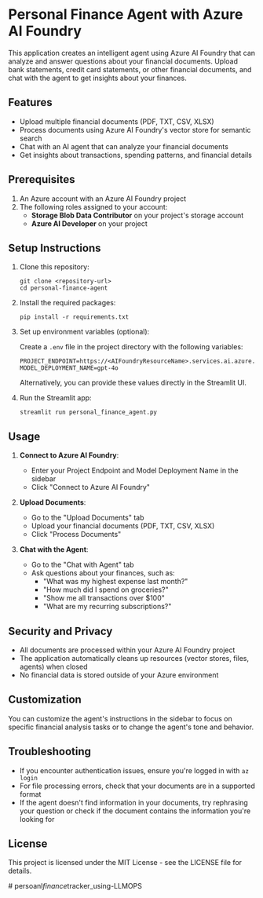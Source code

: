 # Personal Finance Agent with Azure AI Foundry

This application creates an intelligent agent using Azure AI Foundry that can analyze and answer questions about your financial documents. Upload bank statements, credit card statements, or other financial documents, and chat with the agent to get insights about your finances.

## Features

- Upload multiple financial documents (PDF, TXT, CSV, XLSX)
- Process documents using Azure AI Foundry's vector store for semantic search
- Chat with an AI agent that can analyze your financial documents
- Get insights about transactions, spending patterns, and financial details

## Prerequisites

1. An Azure account with an Azure AI Foundry project
2. The following roles assigned to your account:
   - **Storage Blob Data Contributor** on your project's storage account
   - **Azure AI Developer** on your project

## Setup Instructions

1. Clone this repository:
   ```
   git clone <repository-url>
   cd personal-finance-agent
   ```

2. Install the required packages:
   ```
   pip install -r requirements.txt
   ```

3. Set up environment variables (optional):
   
   Create a `.env` file in the project directory with the following variables:
   ```
   PROJECT_ENDPOINT=https://<AIFoundryResourceName>.services.ai.azure.com/api/projects/<ProjectName>
   MODEL_DEPLOYMENT_NAME=gpt-4o
   ```

   Alternatively, you can provide these values directly in the Streamlit UI.

4. Run the Streamlit app:
   ```
   streamlit run personal_finance_agent.py
   ```

## Usage

1. **Connect to Azure AI Foundry**:
   - Enter your Project Endpoint and Model Deployment Name in the sidebar
   - Click "Connect to Azure AI Foundry"

2. **Upload Documents**:
   - Go to the "Upload Documents" tab
   - Upload your financial documents (PDF, TXT, CSV, XLSX)
   - Click "Process Documents"

3. **Chat with the Agent**:
   - Go to the "Chat with Agent" tab
   - Ask questions about your finances, such as:
     - "What was my highest expense last month?"
     - "How much did I spend on groceries?"
     - "Show me all transactions over $100"
     - "What are my recurring subscriptions?"

## Security and Privacy

- All documents are processed within your Azure AI Foundry project
- The application automatically cleans up resources (vector stores, files, agents) when closed
- No financial data is stored outside of your Azure environment

## Customization

You can customize the agent's instructions in the sidebar to focus on specific financial analysis tasks or to change the agent's tone and behavior.

## Troubleshooting

- If you encounter authentication issues, ensure you're logged in with `az login`
- For file processing errors, check that your documents are in a supported format
- If the agent doesn't find information in your documents, try rephrasing your question or check if the document contains the information you're looking for

## License

This project is licensed under the MIT License - see the LICENSE file for details.

#   p e r s o a n l _ f i n a n c e _ t r a c k e r _ u s i n g - L L M O P S  
 